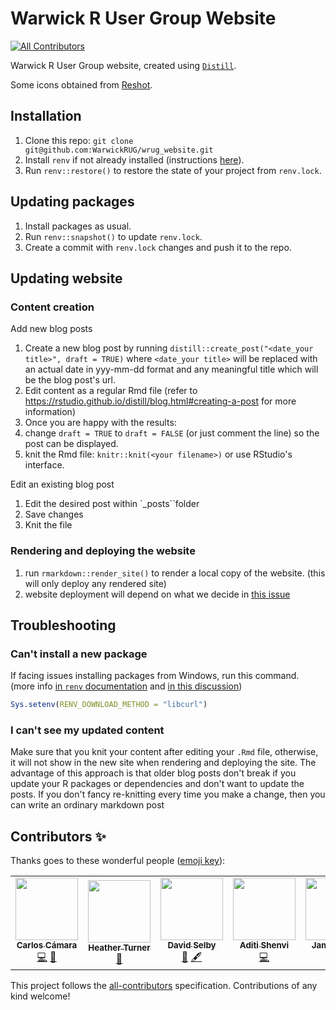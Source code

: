 # Warwick R User Group Website
<!-- ALL-CONTRIBUTORS-BADGE:START - Do not remove or modify this section -->
[![All Contributors](https://img.shields.io/badge/all_contributors-5-orange.svg?style=flat-square)](#contributors-)
<!-- ALL-CONTRIBUTORS-BADGE:END -->

Warwick R User Group website, created using [`Distill`](https://pkgs.rstudio.com/distill/index.html).

Some icons obtained from [Reshot](https://www.reshot.com/).

## Installation

1. Clone this repo: `git clone git@github.com:WarwickRUG/wrug_website.git`
2. Install `renv` if not already installed (instructions [here](https://rstudio.github.io/renv/index.html)).
2. Run `renv::restore()` to restore the state of your project from `renv.lock`.

## Updating packages

1. Install packages as usual.
2. Run `renv::snapshot()` to update `renv.lock`.
3. Create a commit with `renv.lock` changes and push it to the repo.

## Updating website

### Content creation

Add new blog posts

1. Create a new blog post by running `distill::create_post("<date_your title>", draft = TRUE)` where `<date_your title>` will be replaced with an actual date in yyy-mm-dd format and any meaningful title which will be the blog post's url.
2. Edit content as a regular Rmd file (refer to https://rstudio.github.io/distill/blog.html#creating-a-post for more information)
3. Once you are happy with the results:
  1. change `draft = TRUE` to `draft = FALSE` (or just comment the line) so the post can be displayed.
  2. knit the Rmd file: `knitr::knit(<your filename>)` or use RStudio's interface.
  
Edit an existing blog post

1. Edit the desired post within `_posts``folder
2. Save changes
3. Knit the file


### Rendering and deploying the website

1. run `rmarkdown::render_site()` to render a local copy of the website. (this will only deploy any rendered site)
2. website deployment will depend on what we decide in [this issue](https://github.com/WarwickRUG/wrug_website/issues/2)

## Troubleshooting

### Can't install a new package

If facing issues installing packages from Windows, run this command. (more info [in `renv` documentation](https://rstudio.github.io/renv/articles/renv.html#downloads-1) and [in this discussion](https://community.rstudio.com/t/cant-install-packages-with-renv/96696/6))

```R
Sys.setenv(RENV_DOWNLOAD_METHOD = "libcurl")
```

### I can't see my updated content

Make sure that you knit your content after editing your `.Rmd` file, otherwise, it will not show in the new site when rendering and deploying the site. The advantage of this approach is that older blog posts don't break if you update your R packages or dependencies and don't want to update the posts. If you don't fancy re-knitting every time you make a change, then you can write an ordinary markdown post

## Contributors ✨

Thanks goes to these wonderful people ([emoji key](https://allcontributors.org/docs/en/emoji-key)):

<!-- ALL-CONTRIBUTORS-LIST:START - Do not remove or modify this section -->
<!-- prettier-ignore-start -->
<!-- markdownlint-disable -->
<table>
  <tr>
    <td align="center"><a href="http://carloscamara.es/en"><img src="https://avatars.githubusercontent.com/u/706549?v=4?s=100" width="100px;" alt=""/><br /><sub><b>Carlos Cámara</b></sub></a><br /><a href="https://github.com/WarwickRUG/wrug_website/commits?author=ccamara" title="Code">💻</a> <a href="#projectManagement-ccamara" title="Project Management">📆</a></td>
    <td align="center"><a href="https://www.heatherturner.net/"><img src="https://avatars.githubusercontent.com/u/3343008?v=4?s=100" width="100px;" alt=""/><br /><sub><b>Heather Turner</b></sub></a><br /><a href="#question-hturner" title="Answering Questions">💬</a></td>
    <td align="center"><a href="https://selbydavid.com"><img src="https://avatars.githubusercontent.com/u/7850509?v=4?s=100" width="100px;" alt=""/><br /><sub><b>David Selby</b></sub></a><br /><a href="#question-Selbosh" title="Answering Questions">💬</a> <a href="#content-Selbosh" title="Content">🖋</a></td>
    <td align="center"><a href="https://ashenvi10.github.io/"><img src="https://avatars.githubusercontent.com/u/39489147?v=4?s=100" width="100px;" alt=""/><br /><sub><b>Aditi Shenvi</b></sub></a><br /><a href="https://github.com/WarwickRUG/wrug_website/commits?author=ashenvi10" title="Code">💻</a></td>
    <td align="center"><a href="https://warwick.ac.uk/fac/arts/research/digitalhumanities/team/"><img src="https://avatars.githubusercontent.com/u/5781056?v=4?s=100" width="100px;" alt=""/><br /><sub><b>James Tripp</b></sub></a><br /><a href="https://github.com/WarwickRUG/wrug_website/commits?author=jamestripp" title="Code">💻</a></td>
  </tr>
</table>

<!-- markdownlint-restore -->
<!-- prettier-ignore-end -->

<!-- ALL-CONTRIBUTORS-LIST:END -->

This project follows the [all-contributors](https://github.com/all-contributors/all-contributors) specification. Contributions of any kind welcome!